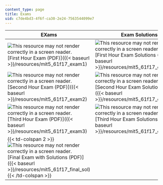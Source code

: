 ```yaml
---
content_type: page
title: Exams
uid: c7de4bd3-4f6f-ca30-2e24-7563544099e7
---
```


| EXams | Exam Solutions |
| --- | --- |
| ![This resource may not render correctly in a screen reader.](/images/inacessible.gif)[First Hour Exam (PDF)]({{< baseurl >}}/resources/mit5_61f17_exam1) | ![This resource may not render correctly in a screen reader.](/images/inacessible.gif)[First Hour Exam Solutions (PDF)]({{< baseurl >}}/resources/mit5_61f17_exam1_sol) |
| ![This resource may not render correctly in a screen reader.](/images/inacessible.gif)[Second Hour Exam (PDF)]({{< baseurl >}}/resources/mit5_61f17_exam2) | ![This resource may not render correctly in a screen reader.](/images/inacessible.gif)[Second Hour Exam Solutions (PDF)]({{< baseurl >}}/resources/mit5_61f17_exam2_sol) |
| ![This resource may not render correctly in a screen reader.](/images/inacessible.gif)[Third Hour Exam (PDF)]({{< baseurl >}}/resources/mit5_61f17_exam3) | ![This resource may not render correctly in a screen reader.](/images/inacessible.gif)[Third Hour Exam Solutions (PDF)]({{< baseurl >}}/resources/mit5_61f17_exam3_sol) |
| {{< td-colspan 2 >}}![This resource may not render correctly in a screen reader.](/images/inacessible.gif)[Final Exam with Solutions (PDF)]({{< baseurl >}}/resources/mit5_61f17_final_sol){{< /td-colspan >}} |